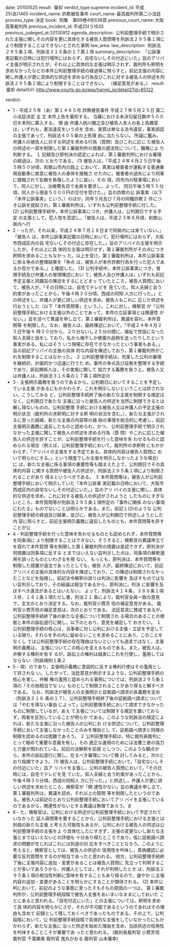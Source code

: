 
date: 20150525
result:  棄却
verdict_type:supreme
incident_id: 平成25(あ)1465
incident_name: 詐欺被告事件
court_name: 最高裁判所第二小法廷
process_type: 決定
book:  刑集　第69巻4号636頁
previous_court_name: 大阪高等裁判所
previous_incident_id: 平成25(う)633
previous_judeged_at:20130912
agenda_description:  公判前整理手続で明示された主張に関しその内容を更に具体化する被告人質問等を刑訴法２９５条１項により制限することはできないとされた事例
law_area: 
law_description:  刑訴法２９５条１項，刑訴法３１６条の１７第１項
summary_description:  「公訴事実記載の日時には犯行場所にはおらず，自宅ないしその付近にいた」旨のアリバイ主張が明示されたが，それ以上に具体的な主張は明示されず，裁判所も釈明を求めなかったなどの本件公判前整理手続の経過等に照らすと，前記主張の内容に関し弁護人が更に具体的な供述を求める行為及びこれに対する被告人の供述を刑訴法２９５条１項により制限することはできない。 （補足意見がある。）
result:  棄却
detailUrl: http://www.courts.go.jp/app/hanrei_jp/detail2?id=85122

verdict:

- 1 - 
平成２５年（あ）第１４６５号 詐欺被告事件 
平成２７年５月２５日 第二小法廷決定 
            主     文 
       本件上告を棄却する。 
       当審における未決勾留日数中５００日を本刑に算入する。 
            理     由 
 弁護人桃川雅之及び被告人本人の各上告趣意は，いずれも，憲法違反をいう点を
含め，実質は単なる法令違反，事実誤認の主張であって，刑訴法４０５条の上告理
由に当たらない。 
 所論に鑑み，弁護人の被告人に対する供述を求める行為（質問）及びこれに応じ
た被告人の供述の一部を制限した第１審裁判所の措置の適法性について，職権によ
り判断する。 
 １ 記録及び原判決の認定によれば，第１審裁判所における審理の経過は，次の
とおりである。 
 (1) 被告人は，「平成２４年４月２５日午後５時５０分頃，和歌山市内の路上
において，真実は被害者が運転する普通乗用自動車に故意に被告人の身体を接触さ
せたのに，被害者の過失により同車に接触されて右腕を負傷したように装い，その
頃，同市内の駐車場において，同人に対し，治療費名目で金員を要求し，よって，
同日午後５時５５分頃，同人から現金５０００円の交付を受けた。」旨の詐欺の公
訴事実（以下「本件公訴事実」という。）のほか，同年５月及び７月の同種詐欺２
件につき公訴を提起され，第１審裁判所は，いずれも公判前整理手続に付した。 
 (2) 公判前整理手続中，本件公訴事実につき，弁護人は，公判期日でする予定
の主張として，犯人性を否認し，「被告人は，平成２３年８月頃，和歌山県内へ行
- 2 - 
ったが，それ以来，平成２４年７月１８日まで同県内には来ていない。」「被告人
は，本件公訴事実記載の日時において，犯行場所にはおらず，大阪市西成区内の自
宅ないしその付近に存在した。」旨のアリバイの主張を明示したが，それ以上に具
体的な主張は明示せず，第１審裁判所がその点につき釈明を求めることもなかっ
た。以上を受け，第１審裁判所は，本件公訴事実に係る争点の整理結果を「争点
は，被告人が本件詐欺行為を行った犯人であるか否かである。」と確認した。 
 (3) 公判手続中，本件公訴事実につき，冒頭手続及び弁護人の冒頭陳述におい
て，被告人及び弁護人は，いずれも前記予定主張と同趣旨の陳述をするにとどまっ
ていたところ，被告人質問において，被告人が，「その日時には，自宅でテレビを
見ていた。知人夫婦と会う約束があったことから，午後４時３０分頃，西成の同知
人方に行った。」との供述をし，弁護人が更に詳しい供述を求め，被告人もこれに
応じた供述を行おうとした（以下「本件質問等」という。）。これに対し，検察官
が「公判前整理手続における主張以外のことであって，本件の立証事項とは関連性
がない。」旨を述べて異議を申し立て，第１審裁判所は，異議を容れ，本件質問等
を制限した。なお，被告人は，最終陳述において，「平成２４年４月２５日午後４
時３０分から，２０分ないし２５分の間に，福祉で世話になった知人夫婦と話をし
ており，私から梅干しか蜂蜜の品物を送ったりしたという事実がある。私にはそう
いう現場に存在できなかったという事実もある。」旨の前記アリバイの主張の具体
的な内容を陳述しており，第１審裁判所がこれを制限することはなかった。 
 ２ 公判前整理手続は，充実した公判の審理を継続的，計画的かつ迅速に行うた
め，事件の争点及び証拠を整理する手続であり，訴訟関係人は，その実施に関して
協力する義務を負う上，被告人又は弁護人は，刑訴法３１６条の１７第１項所定の
- 3 - 
主張明示義務を負うのであるから，公判期日においてすることを予定している主張
があるにもかかわらず，これを明示しないということは許されない。こうしてみる
と，公判前整理手続終了後の新たな主張を制限する規定はなく，公判期日で新たな
主張に沿った被告人の供述を当然に制限できるとは解し得ないものの，公判前整理
手続における被告人又は弁護人の予定主張の明示状況（裁判所の求釈明に対する釈
明の状況を含む。），新たな主張がされるに至った経緯，新たな主張の内容等の諸
般の事情を総合的に考慮し，前記主張明示義務に違反したものと認められ，かつ，
公判前整理手続で明示されなかった主張に関して被告人の供述を求める行為（質
問）やこれに応じた被告人の供述を許すことが，公判前整理手続を行った意味を失
わせるものと認められる場合（例えば，公判前整理手続において，裁判所の求釈明
にもかかわらず，「アリバイの主張をする予定である。具体的内容は被告人質問に
おいて明らかにする。」という限度でしか主張を明示しなかったような場合）に
は，新たな主張に係る事項の重要性等も踏まえた上で，公判期日でその具体的内容
に関する質問や被告人の供述が，刑訴法２９５条１項により制限されることがあり
得るというべきである。 
 ３ 本件質問等は，被告人が公判前整理手続において明示していた「本件公訴事
実記載の日時において，大阪市西成区内の自宅ないしその付近にいた。」旨のアリ
バイの主張に関し，具体的な供述を求め，これに対する被告人の供述がされようと
したものにすぎないところ，本件質問等が刑訴法２９５条１項所定の「事件に関係
のない事項にわたる」ものでないことは明らかである。また，前記１(2)のような
公判前整理手続の経過及び結果，並びに，被告人が公判期日で供述しようとした内
容に照らすと，前記主張明示義務に違反したものとも，本件質問等を許すことが公
- 4 - 
判前整理手続を行った意味を失わせるものとも認められず，本件質問等を同条項に
より制限することはできない。そうすると，検察官の異議申立てを容れて本件質問
等を制限した第１審裁判所の措置は是認できず，原判決が同措置は同条項に反する
とまではいえない旨判示した点は，同条項の解釈適用を誤ったものといわざるを得
ない。 
 もっとも，原判決は，本件質問等を制限した措置が違法であったとしても，被告
人が，最終陳述において，前記アリバイの主張の具体的な内容を陳述しており，こ
の陳述は制限されなかったことなどを指摘し，前記法令解釈の誤りは判決に影響を
及ぼすものではない旨判示しており，その結論は相当であるから，原判決に，判決
に影響を及ぼすべき違法があるとはいえない。 
 よって，刑訴法４１４条，３８６条１項３号，１８１条１項ただし書，刑法２１
条により，裁判官全員一致の意見で，主文のとおり決定する。なお，裁判官小貫芳
信の補足意見がある。 
 裁判官小貫芳信の補足意見は，次のとおりである。 
 法廷意見に賛成であるが，公判前整理手続終了後の新たな主張について制限され
る場合のあることの根拠と本件の訴訟遂行に関し，以下のとおり，意見を補足して
おきたい。 
 １ 公判前整理手続の核心は，当事者に対し公判における主張・立証を予定して
いる限り，それらを手の内に留めないことを求めることにあり，このことをなくし
ては公判前整理手続の存在理由はないといっても過言ではなく，主張明示義務は，
主張についてこの核心を支えるものである。また，被告人は，弁解する権利を有す
るが，訴訟上の権利は誠実にこれを行使し，濫用してはならない（刑訴規則１条２
- 5 - 
項）のであり，主張明示義務に意図的に反する権利行使はその濫用として許されな
い。したがって，法廷意見が例示するような，公判前整理手続の核心を害し，弁解
権の濫用と認められる事例については，刑訴法２９５条１項の「その他相当でな
い」ものとして制限されることがあり得ると解すべきである。 
 なお，刑訴法が被告人の主張明示と証拠調べ請求の各義務を定め（刑訴法３１６
条の１７），公判前整理手続終了後の証拠調べ請求については「やむを得ない事由
によって」公判前整理手続において請求できなかったものに制限しているが，あえ
て主張については制限する規定を置いておらず，両者を区別していることが明らか
である。このような刑訴法の規定によれば，新たな主張に沿った被告人の公判にお
ける供述について，公判前整理手続において主張しなかったことのみを理由とし
て，証拠調べ請求と同様の制限を認めるのは困難であろう。 
 ２ 公判前整理手続は，特に裁判員裁判にとって極めて重要な意義を有し，その
適正な運用のためには法曹三者の協力と力量が問われている。前記の法解釈を前提
としつつ，このような観点から，本件の訴訟遂行に関し，在るべき審理について検
討してみると，次のとおり指摘できよう。 
 (1) 被告人は，公判前整理手続において，「自宅ないしその付近にいた」旨ア
リバイを主張し，公判の被告人質問において，「その日時には，自宅でテレビを見
ていた。知人夫婦と会う約束があったことから，午後４時３０分頃，西成の同知人
方に行った。」と供述し，弁護人が更に詳しい供述を求めたところ，検察官が「関
連性がない」旨の異議を申し立て，第１審裁判所は，異議を認め，それ以上の質問
等を制限したというのである。被告人は前記のとおり公判前整理手続においてアリ
バイを主張しているのであるから，関連性がないとする異議は無理であろう。ま
- 6 - 
た，検察官は，公判における供述が公判前整理手続において予定されていなかった
証人尋問等を要することから，公判前整理手続における主張とは別個の新たな主張
と考えた可能性もあるが，公判における被告人の供述は公判前整理手続の主張をよ
り具体化したにすぎず，主張の変更ないし新たな主張とまではいえないとの評価も
十分あり得たところであり，仮に証拠調べ請求の問題が生じればこれには別途の対
応をすべきこととなろう。このように考えると，検察官としては，被告人の供述の
信用性を吟味し，真偽確認に必要な反対質問をするのが相当であったと思われる。 
 他方，公判前整理手続終了後に主張内容に追加・変更があることは被告人質問に
先立って判明することが多いであろうから，弁護人としては，それが判明したとき
は，刑訴法２９５条１項の相当性判断に意味を有することもあり得るので，速やか
に主張内容の追加・変更があることを明らかにすることが期待される。 
 (2) 本件公判において，前記のような事態に至ったそもそもの原因の一つは，
第１審裁判所が，公判前整理手続段階で被告人主張をあいまいなままにしておいた
ことにあると思われる。「自宅付近にいた」との主張については，釈明を求めて具
体的内容を明らかにさせ，それが不可能であるというのであればその理由も含めて
記録として残しておくべきであったものである。その上で，公判段階において，公
判前整理手続段階で具体的な主張をしていなかったにもかかわらず，新たな主張に
沿った供述を始めた理由を含め，当該供述の信用性を吟味することこそが重要であ
ったと思われる。 
(裁判長裁判官 小貫芳信 裁判官 千葉勝美 裁判官 鬼丸かおる 裁判官 
 山本庸幸) 
 

                    